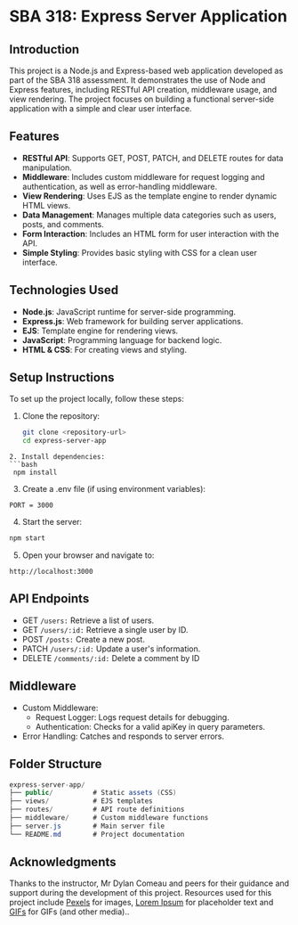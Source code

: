 # SBA 318: Express Server Application

## Introduction
This project is a Node.js and Express-based web application developed as part of the SBA 318 assessment. It demonstrates the use of Node and Express features, including RESTful API creation, middleware usage, and view rendering. The project focuses on building a functional server-side application with a simple and clear user interface.

## Features
- **RESTful API**: Supports GET, POST, PATCH, and DELETE routes for data manipulation.
- **Middleware**: Includes custom middleware for request logging and authentication, as well as error-handling middleware.
- **View Rendering**: Uses EJS as the template engine to render dynamic HTML views.
- **Data Management**: Manages multiple data categories such as users, posts, and comments.
- **Form Interaction**: Includes an HTML form for user interaction with the API.
- **Simple Styling**: Provides basic styling with CSS for a clean user interface.

## Technologies Used
- **Node.js**: JavaScript runtime for server-side programming.
- **Express.js**: Web framework for building server applications.
- **EJS**: Template engine for rendering views.
- **JavaScript**: Programming language for backend logic.
- **HTML & CSS**: For creating views and styling.

## Setup Instructions
To set up the project locally, follow these steps:

1. Clone the repository:
   ```bash
   git clone <repository-url>
   cd express-server-app
  ```
2. Install dependencies:
  ```bash
   npm install
 ```
3. Create a .env file (if using environment variables):
```plaintext
PORT = 3000
```
4. Start the server:
```bash
npm start

```

5. Open your browser and navigate to:
```arduino
http://localhost:3000

```
## API Endpoints
- GET `/users:` Retrieve a list of users.
- GET `/users/:id:` Retrieve a single user by ID.
- POST `/posts:` Create a new post.
- PATCH `/users/:id:` Update a user's information.
- DELETE `/comments/:id:` Delete a comment by ID

## Middleware
- Custom Middleware:
    - Request Logger: Logs request details for debugging.
    - Authentication: Checks for a valid apiKey in query parameters.
- Error Handling: Catches and responds to server errors.
## Folder Structure
```csharp
express-server-app/
├── public/          # Static assets (CSS)
├── views/           # EJS templates
├── routes/          # API route definitions
├── middleware/      # Custom middleware functions
├── server.js        # Main server file
└── README.md        # Project documentation

```

## Acknowledgments
Thanks to the instructor, Mr Dylan Comeau and peers for their guidance and support during the development of this project.
Resources used for this project include [Pexels](https://www.lipsum.com/) for images, [Lorem Ipsum](https://www.lipsum.com/) for placeholder text and [GIFs](https://www.motionelements.com/search/gif) for GIFs (and other media)..

